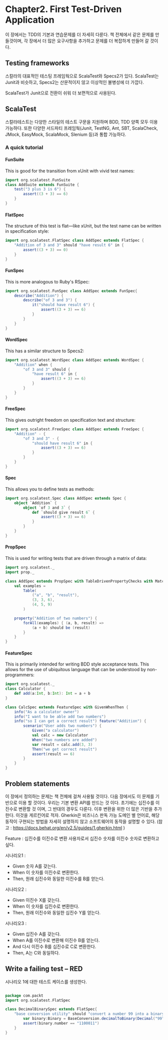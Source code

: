 # Chapter2. First Test-Driven Application
이 장에서는 TDD의 기본과 연습문제를 더 자세히 다룬다. 책 전체에서 같은 문제를 만들것이며, 각 장에서 더 많은 요구사항을 추가하고 문제를 더 복잡하게 만들어 갈 것이다.

## Testing frameworks
스칼라의 대표적인 테스팅 프레임웍으로 ScalaTest와 Specs2가 있다. ScalaTest는 Junit과 비슷하고, Specs2는 산문적이지 않고 이상적인 불병성에 더 가깝다.

ScalaTest가 Junit으로 전환이 쉬워 더 보편적으로 사용된다.

## ScalaTest
스칼라테스트는 다양한 스타일의 테스트 구문을 지원하며 BDD, TDD 양쪽 모두 이용 가능하다. 또한 다양한 서드파티 프레임웍(Junit, TestNG, Ant, SBT, ScalaCheck, JMock, EasyMock, ScalaMock, Slenium 등)과 통합 가능하다. 

### A quick tutorial

#### FunSuite
This is good for the transition from xUnit with vivid test names:
```scala
import org.scalatest.FunSuite
class AddSuite extends FunSuite {
	test("3 plus 3 is 6") {
		assert((3 + 3) == 6)
	}
}
```

#### FlatSpec
The structure of this test is flat—like xUnit, but the test name can be written in specification style:
```scala
import org.scalatest.FlatSpec class AddSpec extends FlatSpec {
	"Addition of 3 and 3" should "have result 6" in {
		assert((3 + 3) == 0)
	}
}
```

#### FunSpec
This is more analogous to Ruby's RSpec:
```scala
import org.scalatest.FunSpec class AddSpec extends FunSpec{
	describe("Addition") {
		describe("of 3 and 3") {
			it("should have result 6") {
				assert((3 + 3) == 6)
			}
		}
	}
}
```

#### WordSpec
This has a similar structure to Specs2:
```scala
import org.scalatest.WordSpec class AddSpec extends WordSpec {
	"Addition" when {
		"of 3 and 3" should {
			"have result 6" in {
				assert((3 + 3) == 6)
			}
		}
	}
}
```

#### FreeSpec
This gives outright freedom on specification text and structure:
```scala
import org.scalatest.FreeSpec class AddSpec extends FreeSpec {
	"Addition" - {
		"of 3 and 3" - {
			"should have result 6" in {
				assert((3 + 3) == 6)
			}
		}
	}
}
```


#### Spec
This allows you to define tests as methods:
```scala
import org.scalatest.Spec class AddSpec extends Spec {
	object `Addition` {
		object `of 3 and 3` {
			def `should give result 6` {
				assert((3 + 3) == 6)
			}
		}
	}
}
```

#### PropSpec
This is used for writing tests that are driven through a matrix of data:
```scala
import org.scalatest._
import prop._

class AddSpec extends PropSpec with TableDrivenPropertyChecks with Matchers {
	val examples =
		Table(
			("a", "b", "result"),
			(3, 3, 6),
			(4, 5, 9)
		)

	property("Addition of two numbers") {
		forAll(examples) { (a, b, result) =>
			(a + b) should be (result)
		}
	}
}
```

#### FeatureSpec
This is primarily intended for writing BDD style acceptance tests. This allows for the use of ubiquitous language that can be understood by non-programmers:

```scala
import org.scalatest._
class Calculator {
	def add(a:Int, b:Int): Int = a + b
}

class CalcSpec extends FeatureSpec with GivenWhenThen {
	info("As a calculator owner")
	info("I want to be able add two numbers")
	info("so I can get a correct result") feature("Addition") {
		scenario("User adds two numbers") {
			Given("a calculator")
			val calc = new Calculator
			When("two numbers are added")
			var result = calc.add(3, 3)
			Then("we get correct result")
			assert(result == 6)
		}
	}
}
```

## Problem statements
이 장에서 정의하는 문제는 책 전체에 걸쳐 사용될 것이다. 다음 장에서도 이 문제를 기반으로 이용 할 것이다. 우리는 기본 변환 API를 만드는 것 이다. 초기에는 십진수를 이진수로 변환할 것 이며, 그 반대의 경우도 다룬다. 이후 변환을 위한 더 많은 기반을 추가한다.
이것을 게르킨어로 적자. Gherkin은 비즈니스 판독 가능 도메인 별 언어로, 해당 동작이 구현되는 방법을 자세히 설명하지 않고 소프트웨어의 동작을 설명할 수 있다. (참고 : https://docs.behat.org/en/v2.5/guides/1.gherkin.html )

Feature : 십진수를 이진수로 변환
사용자로서 십진수 숫자를 이진수 숫자로 변환하고 싶다.

시나리오1 : 
 - Given 숫자 A를 갖는다.
 - When 이 숫자를 이진수로 변환한다.
 - Then, 원래 십진수와 동일한 이진수를 B를 얻는다.

시나리오2 : 
 - Given 이진수 X를 갖는다.
 - When 이 숫자를 십진수로 변환한다.
 - Then, 원래 이진수와 동일한 십진수 Y를 얻는다.

시나리오3 : 
 - Given 십진수 A를 갖는다.
 - When A를 이진수로 변환해 이진수 B를 얻는다.
 - And 다시 이진수 B를 십진수로 C로 변환한다.
 - Then, A는 C와 동일하다.


## Write a failing test – RED
시나리오 1에 대한 테스트 케이스를 생성한다.
```scala

package com.packt
import org.scalatest.FlatSpec

class DecimalBinarySpec extends FlatSpec{
	"base conversion utility" should "convert a number 99 into a binary number 1100011" in {
		var binary:Binary = BaseConversion.decimalToBinary(Decimal("99"))
		assert(binary.number == "1100011")
	}
}
```




